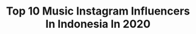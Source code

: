 ---
title: Top 10 Music Instagram Influencers In Indonesia In 2020
description: >-
  Find top music Instagram influencers in Indonesia in 2020. Most popular hashtags: #indomusikgram #vokalplus #dirumahaja #indonesia.
platform: Instagram
profiles:
  - username: "pifitriaa"
    fullname: >-
      Pipit Fitria
    location: "Indonesia"
    followers: 40139
    engagement: 1029
    commentsToLikes: 0.018948
    id: ck15rtj1j9mn90i192so9rxw1
    verified: false
    hashtags: "#dagelan, #beyourself, #kankitabeda, #rajanyaayampedas"
  - username: "igandhikabd23"
    fullname: >-
      I.G.A.N
    location: "Indonesia"
    followers: 12961
    engagement: 764
    commentsToLikes: 0.050201
    id: ck6uc2mv9d5070j71wxlacrh9
    verified: false
    hashtags: "#canyoufeelthelovetonight, #indozonemusic, #healtheworld, #dirumahaja"
  - username: "uriahsk"
    fullname: >-
      Uriah 徐凯
    location: "Indonesia"
    followers: 79074
    engagement: 817
    commentsToLikes: 0.007603
    id: ck5chxu5irnfp0i11jmpi9bbf
    verified: true
    hashtags: "#stylebyiz, #pedroshoes, #cologneintense, #myjomalonelondon"
  - username: "kimberley_sings"
    fullname: >-
      ✰ KIM! ✰
    location: "Indonesia"
    followers: 199410
    engagement: 561
    commentsToLikes: 0.011461
    id: ck14hpnyzbi4j0i19tn6zj199
    verified: false
    hashtags: "#poison, #kimberleysings, #styledbyyodd, #marisalingjaga"
  - username: "fotokonser"
    fullname: >-
      FOTOKONSER.COM
    location: "Indonesia"
    followers: 30082
    engagement: 697
    commentsToLikes: 0.005652
    id: ck5qced3cq55w0i11punlg5v4
    verified: false
    hashtags: "#fotokonser, #opporeno, #posttraumatictour, #musicphotography"
  - username: "bilalindrajaya"
    fullname: >-
      Bilal Ahmad
    location: "Indonesia"
    followers: 19770
    engagement: 1542
    commentsToLikes: 0.025257
    id: ck5cj6seju3jw0i11p5id5jq1
    verified: false
    hashtags: "#jualepiphonecasino, #jualgitarvintage, #epiphonecasino, #24"
  - username: "lucapeterson"
    fullname: >-
      Luca J Peterson
    location: "Indonesia"
    followers: 3825
    engagement: 1351
    commentsToLikes: 0.115835
    id: ck5zx3lx57a1i0i1442wga7nj
    verified: false
    hashtags: "#howtophotograph, #editingyourpics, #filmmaking, #sunri"
  - username: "dhyohawofficial"
    fullname: >-
      Dhyo Haw
    location: "Indonesia"
    followers: 85575
    engagement: 308
    commentsToLikes: 0.021269
    id: ck6tku1sr5ewt0j71x6c7giml
    verified: true
    hashtags: "#human, #comingsoon, #onyoutube, #indonesia"
  - username: "narakornphotography"
    fullname: >-
      WWW.NARAKORNPHOTOGRAPHY.COM
    location: "Indonesia"
    followers: 60492
    engagement: 692
    commentsToLikes: 0.002313
    id: ck55lapyj15rx0i11tcpb191z
    verified: false
    hashtags: "#valentinispose, #narakorncinematography, #narakorngrandshot, #millyoumarryploy"
  - username: "bubbukeni"
    fullname: >-
      Keni K.Soeriaatmadja
    location: "Indonesia"
    followers: 5174
    engagement: 752
    commentsToLikes: 0.096799
    id: ck5zin61hg0vk0i14naqidbzz
    verified: false
    hashtags: "#gongxifachai, #hariperempuan, #hariperempuaninternasional, #dirumahaja"
---